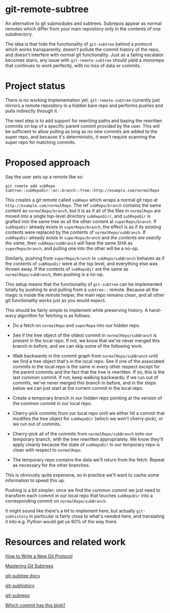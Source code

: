 # git-remote-subtree

An alternative to git submodules and subtrees. Subrepos appear as normal remotes
which differ from your main repository only in the contents of one subdirectory.

The idea is that hide the functionality of `git-subtree` behind a protocol which
works transparently, doesn't pollute the commit history of the repo, and doesn't
interfere with normal git functionality. Just as a failing escalator becomes
stairs, any issue with `git-remote-subtree` should yield a monorepo that
continues to work perfectly, with no loss of data or commits.

# Project status

There is no working implementation yet. `git-remote-subtree` currently just
mirrors a remote repository in a hidden bare repo and performs pushes and pulls
indirectly through it.

The next step is to add support for rewriting paths and basing the rewritten
commits on top of a specific parent commit provided by the user. This will be
sufficient to allow pulling as long as no new commits are added to the super
repo, and because it's deterministic, it won't require scanning the super repo
for matching commits.

# Proposed approach

Say the user sets up a remote like so:

```
git remote add subRepo subtree::subRepoDir::on::branch::from::http://example.com/normalRepo
```

This creates a git remote called `subRepo` which wraps a normal git repo at
`http://example.com/normalRepo`. The ref `subRepo/branch` contains the same
content as `normalRepo/branch`, but it is as if all of the files in `normalRepo`
are moved into a single top-level directory `subRepoDir/`, and `subRepoDir` is
grafted into the same tree as all the other content at `superRepo/branch`. If
`subRepoDir` already exists in `superRepo/branch`, the effect is as if its
existing contents were replaced by the contents of `normalRepo/subBranch`. If
`subRepoDir` already exists in `superRepo/branch` and *the contents are exactly
the same*, then `subRepo/subBranch` will have the same SHA as
`superRepo/branch`, and pulling one into the other will be a no-op.

Similarly, pushing from `superRepo/branch` to `subRepo/subBranch` behaves as if
the contents of `subRepoDir` were at the top level, and everything else was
thrown away. If the contents of `subRepoDir` are the same as
`normalRepo/subBranch`, then pushing is a no-op.

This setup means that the functionality of `git-subtree` can be implemented
totally by pushing to and pulling from a `subtree::` remote. Because all the
magic is inside the remote helper, the main repo remains clean, and all other
git functionality works just as you would expect.

This should be fairly simple to implement while preserving history. A hand-wavy
algorithm for fetching is as follows:

- Do a fetch on `normalRepo` and `superRepo` into our hidden repo.

- See if the tree object of the oldest commit in `normalRepo/subBranch` is
  present in the local repo. If not, we know that we've never merged this branch
  in before, and we can skip some of the following work.

- Walk backwards in the commit graph from `normalRepo/subBranch` until we find a
  tree object that's in the local repo. See if one of the associated commits in
  the local repo is the same in every other respect except for the parent
  commits and the fact that the tree is rewritten. If so, this is the last
  common commit. If not, keep walking backwards; if we run out of commits, we've
  never merged this branch in before, and in the steps below we can just start
  at the current commit in the local repo.

- Create a temporary branch in our hidden repo pointing at the version of the
  common commit in our local repo.

- Cherry-pick commits from our local repo until we either hit a commit that
  modifies the tree object for `subRepoDir` (which we won't cherry-pick), or we
  run out of commits.

- Cherry-pick all of the commits from `normalRepo/subBranch` onto our temporary
  branch, with the tree rewritten appropriately. We know they'll apply cleanly
  because the state of `subRepoDir` in our temporary repo is clean with respect
  to `normalRepo`.

- The temporary repo contains the data we'll return from the fetch. Repeat as
  necessary for the other branches.

This is obviously quite expensive, so in practice we'll want to cache some
information to speed this up.

Pushing is a bit simpler; once we find the common commit we just need to
transform each commit in our local repo that touches `subRepoDir` into a
corresponding commit on `normalRepo/subBranch`.

It might sound like there's a lot to implement here, but actually
`git-subhistory` in particular is fairly close to what's needed here, and
translating it into e.g. Python would get us 80% of the way there.

# Resources and related work

[How to Write a New Git Protocol](https://rovaughn.github.io/2015-2-9.html)

[Mastering Git Subtrees](https://medium.com/@porteneuve/mastering-git-subtrees-943d29a798ec#.us0rtft89)

[git-subtree docs](https://raw.githubusercontent.com/git/git/master/contrib/subtree/git-subtree.txt)

[git-subhistory](https://github.com/laughinghan/git-subhistory)

[git-subrepo](https://github.com/ingydotnet/git-subrepo)

[Which commit has this blob?](http://stackoverflow.com/questions/223678/which-commit-has-this-blob)

